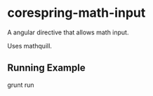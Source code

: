 # corespring-math-input

A angular directive that allows math input.

Uses mathquill.


## Running Example 

grunt run
